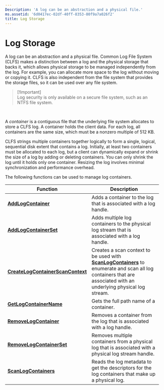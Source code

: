 ```yaml
---
Description: 'A log can be an abstraction and a physical file.'
ms.assetid: '6d0417ec-02df-40ff-8353-80f9a7a026f2'
title: Log Storage
---
```


# Log Storage

A log can be an abstraction and a physical file. Common Log File System (CLFS) makes a distinction between a log and the physical storage that backs it, which allows physical storage to be managed independently from the log. For example, you can allocate more space to the log without moving or copying it. CLFS is also independent from the file system that provides the storage files, so it can be used over any file system.

> \[!Important\]  
> Log security is only available on a secure file system, such as an NTFS file system.

 

A *container* is a contiguous file that the underlying file system allocates to store a CLFS log. A container holds the client data. For each log, all containers are the same size, which must be a nonzero multiple of 512 KB.

CLFS strings multiple containers together logically to form a single, logical, sequential disk extent that contains a log. Initially, at least two containers must be allocated to each log, but a client can dynamically expand or shrink the size of a log by adding or deleting containers. You can only shrink the log until it holds only one container. Resizing the log involves minimal synchronization and performance overhead.

The following functions can be used to manage log containers.



| Function                                                               | Description                                                                                                                                                                                |
|------------------------------------------------------------------------|--------------------------------------------------------------------------------------------------------------------------------------------------------------------------------------------|
| [**AddLogContainer**](addlogcontainer.md)                             | Adds a container to the log that is associated with a log handle.                                                                                                                          |
| [**AddLogContainerSet**](addlogcontainerset.md)                       | Adds multiple log containers to the physical log stream that is associated with a log handle.                                                                                              |
| [**CreateLogContainerScanContext**](createlogcontainerscancontext.md) | Creates a scan context to be used with [**ScanLogContainers**](scanlogcontainers.md) to enumerate and scan all log containers that are associated with an underlying physical log stream. |
| [**GetLogContainerName**](getlogcontainername.md)                     | Gets the full path name of a container.                                                                                                                                                    |
| [**RemoveLogContainer**](removelogcontainer.md)                       | Removes a container from the log that is associated with a log handle.                                                                                                                     |
| [**RemoveLogContainerSet**](removelogcontainerset.md)                 | Removes multiple containers from a physical log that is associated with a physical log stream handle.                                                                                      |
| [**ScanLogContainers**](scanlogcontainers.md)                         | Reads the log metadata to get the descriptors for the log containers that make up a physical log.                                                                                          |



 

 

 



